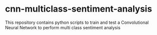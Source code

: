 # cnn-multiclass-sentiment-analysis
This repository contains python scripts to train and test a Convolutional Neural Network to perform multi class sentiment analysis

